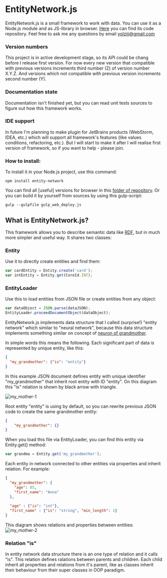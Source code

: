 # EntityNetwork.js
EntityNetwork.js is a small framework to work with data. You can use it as a Node.js module and as JS-library in browser. [Here](https://www.npmjs.com/package/entity-network) you can find its code repository. Feel free to ask me any questions by email [yolziii@gmail.com](mailto:yolziii@gmail.com?subject=EntityNetwork.js)

### Version numbers 
This project is in active development stage, so its API could be chang before I release first version. For now every new version that compatible with previous versions increments third number (Z) of version number X.Y.Z. And versions which not compatible with previous version increments second number (Y).

### Documentation state
Documentation isn't finished yet, but you can read unit tests sources to figure out how this framework works.

### IDE support
In future I'm planning to make plugin for JetBrains products (WebStorm, IDEA, etc.) which will support all framework's features (like values conditions, refactoring, etc.). But I will start to make it after I will realise first version of framework, so if you want to help - please join.


### How to install:

To install it in your Node.js project, use this command:
```
npm install entity-network
```

You can find all [useful] versions for browser in this [folder of repository](https://github.com/Yolziii/EntityNetwork.js/tree/master/builds).
Or you can build it by yourself from sources by using this gulp-script:
```
gulp --gulpfile gulp_web_deploy.js
```


## What is EntityNetwork.js?

This framework allows you to describe semantic data like [RDF](https://www.ietf.org/rfc/rfc3870.txt), but in much more simpler and useful way. It shares two classes: 

### Entity
Use it to directly create entities and find them:
```javascript
var cardEntity = Entity.create('card');
var intEntity = Entity.get(CoreId.INT);
```

### EntityLoader
Use this to load entities from JSON file or create entities from any object:
```javascript
var dataObject = JSON.parse(dataJSON);
EntityLoader.proceedDocumentObject(dataObject);
```

EntityNetwork.js implements data structure that I called (surprise!) "entity network" which similar to "neural network", because this data structure implements something similar on concept of [neuron of grandmother](https://www.google.com.ua/search?q=Christof+Koch+Biophysics+of+Computation%3A+Information+Processing+in+Single+Neurons). 

In simple words this means the following. Each significant part of data is represented by unique entity, like this:
```json
{
  "my_grandmother": {"is": "entity"}
}
```
In this example JSON document defines entity with unique identifier "my_grandmother" that inherit root entity with ID "entity". On this diagram this "is" relation is shown by black arrow with triangle.

![my_mother-1](https://user-images.githubusercontent.com/16403393/33738075-e9d45504-dba0-11e7-9008-57deac23900d.png)

Root entity "entity" is using by default, so you can rewrite previous JSON code to create the same grandmother entity:

```json
{
    "my_grandmother": {}
}
```
 
When you load this file via EntityLoader, you can find this entity via Entity.get() method:
```javascript
var grandma = Entity.get('my_grandmother');
```


Each entity in network connected to other entities via properties and inherit relation. For example:
```json
{
  "my_grandmother": {
    "age": 85,
    "first_name": "Anna"
  },
  
  "age" : {"is": "int"},
  "first_name" : {"is": "string", "min_length": 1}
}
```
This diagram shows relations and properties between entities:
![my_mother-2](https://user-images.githubusercontent.com/16403393/33738076-e9ed06e4-dba0-11e7-9622-6e1079a7d54b.png)

### Relation "is"

In entity network data structure there is an one type of relation and it calls "is". This relation defines ralations between parents and children. Each child inherit all properties and relations from it's parent, like as classes inherit their behaviour from their super classes in OOP paradigm.
